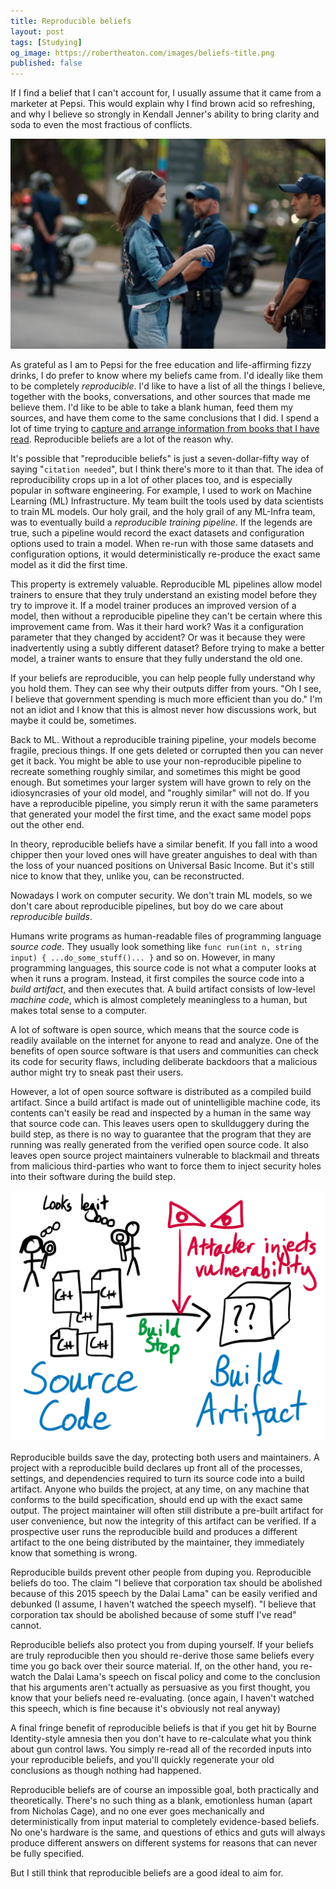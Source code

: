 ```yaml
---
title: Reproducible beliefs
layout: post
tags: [Studying]
og_image: https://robertheaton.com/images/beliefs-title.png
published: false
---
```

If I find a belief that I can't account for, I usually assume that it came from a marketer at Pepsi. This would explain why I find brown acid so refreshing, and why I believe so strongly in Kendall Jenner's ability to bring clarity and soda to even the most fractious of conflicts.

<p align="center">
<img src="/images/beliefs-kj.jpg" />
</p>

As grateful as I am to Pepsi for the free education and life-affirming fizzy drinks, I do prefer to know where my beliefs came from. I'd ideally like them to be completely *reproducible*. I'd like to have a list of all the things I believe, together with the books, conversations, and other sources that made me believe them. I'd like to be able to take a blank human, feed them my sources, and have them come to the same conclusions that I did. I spend a lot of time trying to [capture and arrange information from books that I have read](/2018/06/25/how-to-read/). Reproducible beliefs are a lot of the reason why.

It's possible that "reproducible beliefs" is just a seven-dollar-fifty way of saying "`citation needed`", but I think there's more to it than that. The idea of reproducibility crops up in a lot of other places too, and is especially popular in software engineering. For example, I used to work on Machine Learning (ML) Infrastructure. My team built the tools used by data scientists to train ML models. Our holy grail, and the holy grail of any ML-Infra team, was to eventually build a *reproducible training pipeline*. If the legends are true, such a pipeline would record the exact datasets and configuration options used to train a model. When re-run with those same datasets and configuration options, it would deterministically re-produce the exact same model as it did the first time.

This property is extremely valuable. Reproducible ML pipelines allow model trainers to ensure that they truly understand an existing model before they try to improve it. If a model trainer produces an improved version of a model, then without a reproducible pipeline they can't be certain where this improvement came from. Was it their hard work? Was it a configuration parameter that they changed by accident? Or was it because they were inadvertently using a subtly different dataset? Before trying to make a better model, a trainer wants to ensure that they fully understand the old one.

If your beliefs are reproducible, you can help people fully understand why you hold them. They can see why their outputs differ from yours. "Oh I see, I believe that government spending is much more efficient than you do." I'm not an idiot and I know that this is almost never how discussions work, but maybe it could be, sometimes.

Back to ML. Without a reproducible training pipeline, your models become fragile, precious things. If one gets deleted or corrupted then you can never get it back. You might be able to use your non-reproducible pipeline to recreate something roughly similar, and sometimes this might be good enough. But sometimes your larger system will have grown to rely on the idiosyncrasies of your old model, and "roughly similar" will not do. If you have a reproducible pipeline, you simply rerun it with the same parameters that generated your model the first time, and the exact same model pops out the other end.

In theory, reproducible beliefs have a similar benefit. If you fall into a wood chipper then your loved ones will have greater anguishes to deal with than the loss of your nuanced positions on Universal Basic Income. But it's still nice to know that they, unlike you, can be reconstructed.

Nowadays I work on computer security. We don't train ML models, so we don't care about reproducible pipelines, but boy do we care about *reproducible builds*.

Humans write programs as human-readable files of programming language *source code*. They usually look something like `func run(int n, string input) { ...do_some_stuff()... }` and so on. However, in many programming languages, this source code is not what a computer looks at when it runs a program. Instead, it first compiles the source code into a *build artifact*, and then executes that. A build artifact consists of low-level *machine code*, which is almost completely meaningless to a human, but makes total sense to a computer.

A lot of software is open source, which means that the source code is readily available on the internet for anyone to read and analyze. One of the benefits of open source software is that users and communities can check its code for security flaws, including deliberate backdoors that a malicious author might try to sneak past their users.

However, a lot of open source software is distributed as a compiled build artifact. Since a build artifact is made out of unintelligible machine code, its contents can't easily be read and inspected by a human in the same way that source code can. This leaves users open to skullduggery during the build step, as there is no way to guarantee that the program that they are running was really generated from the verified open source code. It also leaves open source project maintainers vulnerable to blackmail and threats from malicious third-parties who want to force them to inject security holes into their software during the build step.

<p align="center">
<img src="/images/beliefs-attack.png" />
</p>

Reproducible builds save the day, protecting both users and maintainers. A project with a reproducible build declares up front all of the processes, settings, and dependencies required to turn its source code into a build artifact. Anyone who builds the project, at any time, on any machine that conforms to the build specification, should end up with the exact same output. The project maintainer will often still distribute a pre-built artifact for user convenience, but now the integrity of this artifact can be verified. If a prospective user runs the reproducible build and produces a different artifact to the one being distributed by the maintainer, they immediately know that something is wrong.

Reproducible builds prevent other people from duping you. Reproducible beliefs do too. The claim "I believe that corporation tax should be abolished because of this 2015 speech by the Dalai Lama" can be easily verified and debunked (I assume, I haven't watched the speech myself). "I believe that corporation tax should be abolished because of some stuff I've read" cannot.

Reproducible beliefs also protect you from duping yourself. If your beliefs are truly reproducible then you should re-derive those same beliefs every time you go back over their source material. If, on the other hand, you re-watch the Dalai Lama's speech on fiscal policy and come to the conclusion that his arguments aren't actually as persuasive as you first thought, you know that your beliefs need re-evaluating. (once again, I haven't watched this speech, which is fine because it's obviously not real anyway)

A final fringe benefit of reproducible beliefs is that if you get hit by Bourne Identity-style amnesia then you don't have to re-calculate what you think about gun control laws. You simply re-read all of the recorded inputs into your reproducible beliefs, and you'll quickly regenerate your old conclusions as though nothing had happened.

Reproducible beliefs are of course an impossible goal, both practically and theoretically. There's no such thing as a blank, emotionless human (apart from Nicholas Cage), and no one ever goes mechanically and deterministically from input material to completely evidence-based beliefs. No one's hardware is the same, and questions of ethics and guts will always produce different answers on different systems for reasons that can never be fully specified.

But I still think that reproducible beliefs are a good ideal to aim for.
